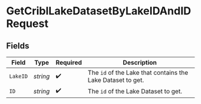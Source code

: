 # GetCriblLakeDatasetByLakeIDAndIDRequest


## Fields

| Field                                                                  | Type                                                                   | Required                                                               | Description                                                            |
| ---------------------------------------------------------------------- | ---------------------------------------------------------------------- | ---------------------------------------------------------------------- | ---------------------------------------------------------------------- |
| `LakeID`                                                               | *string*                                                               | :heavy_check_mark:                                                     | The <code>id</code> of the Lake that contains the Lake Dataset to get. |
| `ID`                                                                   | *string*                                                               | :heavy_check_mark:                                                     | The <code>id</code> of the Lake Dataset to get.                        |